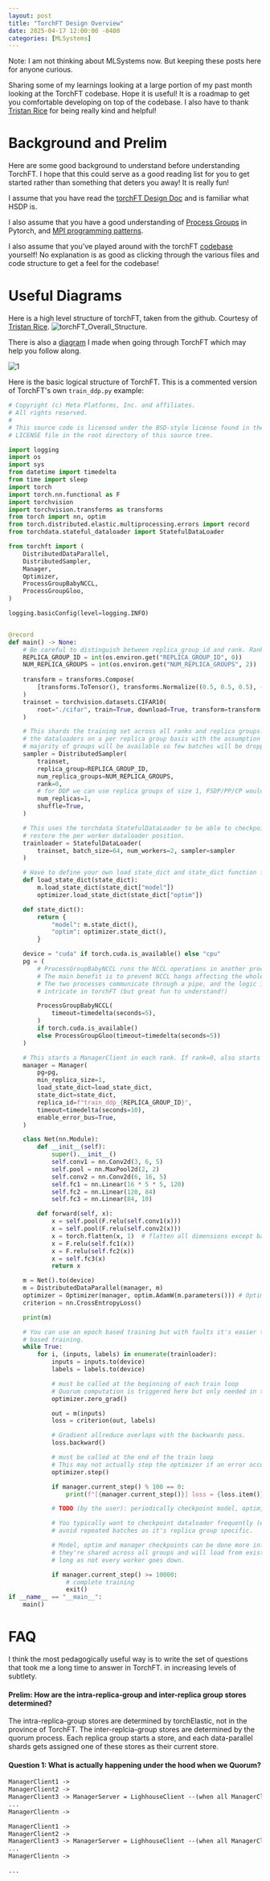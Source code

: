 ```yaml
---
layout: post
title: "TorchFT Design Overview"
date: 2025-04-17 12:00:00 -0400
categories: [MLSystems]
---
```


Note: I am not thinking about MLSystems now. But keeping these posts here for anyone curious.

Sharing some of my learnings looking at a large portion of my past month looking at the TorchFT codebase. Hope it is useful! It is a roadmap to get you comfortable developing on top of the codebase. I also have to thank [Tristan Rice](https://github.com/d4l3k) for being really kind and helpful!

# Background and Prelim

Here are some good background to understand before understanding TorchFT. I hope that this could serve as a good reading list for you to get started rather than something that deters you away! It is really fun!

I assume that you have read the [torchFT Design Doc](https://docs.google.com/document/d/1OZsOsz34gRDSxYXiKkj4WqcD9x0lP9TcsfBeu_SsOY4/edit?tab=t.0#heading=h.hhh64jbwbx4c) and is familiar what HSDP is.

I also assume that you have a good understanding of [Process Groups](https://pytorch.org/torchft/process_group.html) in Pytorch, and [MPI programming patterns](https://carleton.ca/rcs/rcdc/introduction-to-mpi/).

I also assume that you've played around with the torchFT [codebase](https://github.com/pytorch/torchft) yourself! No explanation is as good as clicking through the various files and code structure to get a feel for the codebase! 

# Useful Diagrams
Here is a high level structure of torchFT, taken from the github. Courtesy of [Tristan Rice](https://github.com/d4l3k).
![torchFT_Overall_Structure](./assets/post_pictures/torchFT_Overall_Structure.png).

There is also a [diagram](https://drive.google.com/file/d/1atmOxMuL9vFf9u9-39fs6POazoHpT9_S/view?usp=sharing) I made when going through TorchFT which may help you follow along.

![1](./assets/post_pictures/torchFT_Code_Structure.jpg)

Here is the basic logical structure of TorchFT. This is a commented version of TorchFT's own `train_ddp.py` example:

```python
# Copyright (c) Meta Platforms, Inc. and affiliates.
# All rights reserved.
#
# This source code is licensed under the BSD-style license found in the
# LICENSE file in the root directory of this source tree.

import logging
import os
import sys
from datetime import timedelta
from time import sleep
import torch
import torch.nn.functional as F
import torchvision
import torchvision.transforms as transforms
from torch import nn, optim
from torch.distributed.elastic.multiprocessing.errors import record
from torchdata.stateful_dataloader import StatefulDataLoader

from torchft import (
    DistributedDataParallel,
    DistributedSampler,
    Manager,
    Optimizer,
    ProcessGroupBabyNCCL,
    ProcessGroupGloo,
)

logging.basicConfig(level=logging.INFO)


@record
def main() -> None:
    # Be careful to distinguish between replica_group_id and rank. Rank is within a replica group, REPLICA_GROUP_ID is between replica groups
    REPLICA_GROUP_ID = int(os.environ.get("REPLICA_GROUP_ID", 0))
    NUM_REPLICA_GROUPS = int(os.environ.get("NUM_REPLICA_GROUPS", 2))
    
    transform = transforms.Compose(
        [transforms.ToTensor(), transforms.Normalize((0.5, 0.5, 0.5), (0.5, 0.5, 0.5))]
    )
    trainset = torchvision.datasets.CIFAR10(
        root="./cifar", train=True, download=True, transform=transform
    )

    # This shards the training set across all ranks and replica groups. We manage
    # the dataloaders on a per replica group basis with the assumption that the
    # majority of groups will be available so few batches will be dropped.
    sampler = DistributedSampler(
        trainset,
        replica_group=REPLICA_GROUP_ID,
        num_replica_groups=NUM_REPLICA_GROUPS,
        rank=0,
        # for DDP we can use replica groups of size 1, FSDP/PP/CP would need more.
        num_replicas=1,
        shuffle=True,
    )

    # This uses the torchdata StatefulDataLoader to be able to checkpoint and
    # restore the per worker dataloader position.
    trainloader = StatefulDataLoader(
        trainset, batch_size=64, num_workers=2, sampler=sampler
    )

    # Have to define your own load state_dict and state_dict function for live checkpoint recovery
    def load_state_dict(state_dict): 
        m.load_state_dict(state_dict["model"])
        optimizer.load_state_dict(state_dict["optim"])

    def state_dict():
        return {
            "model": m.state_dict(),
            "optim": optimizer.state_dict(),
        }

    device = "cuda" if torch.cuda.is_available() else "cpu"
    pg = (
        # ProcessGroupBabyNCCL runs the NCCL operations in another process (wraps it in a cradle)
        # The main benefit is to prevent NCCL hangs affecting the whole program
        # The two processes communicate through a pipe, and the logic inside is amongst the most 
        # intricate in torchFT (but great fun to understand!)

        ProcessGroupBabyNCCL(
            timeout=timedelta(seconds=5),
        )
        if torch.cuda.is_available()
        else ProcessGroupGloo(timeout=timedelta(seconds=5))
    )

    # This starts a ManagerClient in each rank. If rank=0, also starts a ManagerServer
    manager = Manager(
        pg=pg,
        min_replica_size=1,
        load_state_dict=load_state_dict,
        state_dict=state_dict,
        replica_id=f"train_ddp_{REPLICA_GROUP_ID}",
        timeout=timedelta(seconds=10),
        enable_error_bus=True,
    )

    class Net(nn.Module):
        def __init__(self):
            super().__init__()
            self.conv1 = nn.Conv2d(3, 6, 5)
            self.pool = nn.MaxPool2d(2, 2)
            self.conv2 = nn.Conv2d(6, 16, 5)
            self.fc1 = nn.Linear(16 * 5 * 5, 120)
            self.fc2 = nn.Linear(120, 84)
            self.fc3 = nn.Linear(84, 10)

        def forward(self, x):
            x = self.pool(F.relu(self.conv1(x)))
            x = self.pool(F.relu(self.conv2(x)))
            x = torch.flatten(x, 1)  # flatten all dimensions except batch
            x = F.relu(self.fc1(x))
            x = F.relu(self.fc2(x))
            x = self.fc3(x)
            return x

    m = Net().to(device)
    m = DistributedDataParallel(manager, m)
    optimizer = Optimizer(manager, optim.AdamW(m.parameters())) # Optimizer is managed
    criterion = nn.CrossEntropyLoss()

    print(m)

    # You can use an epoch based training but with faults it's easier to use step
    # based training.
    while True: 
        for i, (inputs, labels) in enumerate(trainloader):
            inputs = inputs.to(device)
            labels = labels.to(device)

            # must be called at the beginning of each train loop
            # Quorum computation is triggered here but only needed in the backwards pass.
            optimizer.zero_grad()

            out = m(inputs)
            loss = criterion(out, labels)

            # Gradient allreduce overlaps with the backwards pass.
            loss.backward()

            # must be called at the end of the train loop
            # This may not actually step the optimizer if an error occured during grad allreduce.
            optimizer.step()

            if manager.current_step() % 100 == 0:
                print(f"[{manager.current_step()}] loss = {loss.item()}")

            # TODO (by the user): periodically checkpoint model, optim, manager and dataloader

            # You typically want to checkpoint dataloader frequently (every step?) to
            # avoid repeated batches as it's replica group specific.

            # Model, optim and manager checkpoints can be done more infrequently as
            # they're shared across all groups and will load from existing replicas as
            # long as not every worker goes down.

            if manager.current_step() >= 10000:
                # complete training
                exit()
if __name__ == "__main__":
    main()

```
# FAQ

I think the most pedagogically useful way is to write the set of questions that took me a long time to answer in TorchFT. in increasing levels of subtlety.

#### Prelim: How are the intra-replica-group and inter-replica group stores determined? 

The intra-replica-group stores are determined by torchElastic, not in the province of TorchFT.
The inter-replcia-group stores are determined by the quorum process. Each replica group starts a store, and each data-parallel shards gets assigned one of these stores as their current store.

#### Question 1: What is actually happening under the hood when we Quorum?

```txt
ManagerClient1 ->
ManagerClient2 ->  
ManagerClient3 -> ManagerServer = LighhouseClient --(when all ManagerClients sent quorum) -->
...
ManagerClientn ->

ManagerClient1 ->
ManagerClient2 ->  
ManagerClient3 -> ManagerServer = LighhouseClient --(when all ManagerClients sent quorum) -->
...
ManagerClientn ->

...                                                                             --> Lighthouse Server (Compute Quorum)

                                                                                        Quorum Returns When:
                                                                                            {
                                                                                                # Replica Groups are healthy when they send heartbeats
                                                                                                (Receive minimum_replica_group number of ManagerClients &
                                                                                                More than half of the healthy replica groups have joined) + 
                                                                                                (Waits for join_time_out || All Healthy Replica Groups have joined) +
                                                                                                live_recovery_assignment = live_recovery_computation(quorum_participants)
                                                                                                store_assignments = load_balance_store() # Each replica group has one store
                                                                                                                                        # So have to prevent all data parallel 
                                                                                                                                        # shards using the same store from a single replica group

                                                                                                return (live_recovery_assignment, store_assignments)
                                                                                            }

                                                                                        def live_recovery_computation(quorum_participants):
                                                                                            max_step = max([participant.step() for participant in quorum_participants])
                                                                                            lagging_participants = get_late_participants(participants, max_step)
                                                                                            in_sync_participants = set_minus(quorum_participants, lagging_participants)

                                                                                            for lag_par in lagging_participants:
                                                                                                lagging_participant.recovery_rank = assign_healthy_participant(healthy_participants) # Currently round-robin assignment

                                                         
ManagerClient1 ->
ManagerClient2 ->  
ManagerClient3 -> ManagerServer = LighhouseClient --(when all ManagerClients sent quorum) -->
...
ManagerClientn ->

ManagerClient1 ->
ManagerClient2 ->  
ManagerClient3 -> ManagerServer = LighhouseClient --(when all ManagerClients sent quorum) -->
...
ManagerClientn ->
```

Note: There is a subtlety of Quorum that Tristan Rice pointed out to me. There is a FastQuorum algorithm that returns the quorum immediately if all participants of the previous quorum joins this quorum. This is to prevent the overhead of join-time-out when we have a LighthouseClient that is sending heartbeats but is not joining. This apparently can happen because the heartbeats are issued in a separate thread.

#### Question 2: How does each individual Data Parallel Shard coordinate on their store address?
- It is calculated by the lighthouse (see `load_balance_store` function above)

#### Question 3: How does Live Recovery Work?
- After getting the assignments from the quorum (see `live_recovery_computation` function above)
- Note that the recovery assignment is done in a separate cuda stream. The recovery_stream's completion is checked before an optimizer.step().

#### Question 4: How does Baby Process Group work?
- ProcessGroupBaby manages the process_group related computations in the `_worker` subprocess.
- ProcessGroupBaby sends commands to the `_worker` subprocess through a pipe. The `_worker` subprocess continuously listens to the pipe.
- Three types of commands can be sent, `func`, `wait`, and `future`.
  - `_run_func` executes the corresponding process group function through `_worker`. Each command is registered in a separate cuda stream and the stream is strored.
    - That function call's `id` is stored, along with the cuda stream it is launched in.
    - The future is returned. Caution (See Q5 for more detail): The future is a pytorch future that is done() after the logical, but not physical completion of the actual function
      - E.g. if I call all reduce, it will return if it confirms that all other ranks have called all reduce and the computation is starting (but doesn't wait until it ends)
    - To wait until the physical completion, we would need to register an event on the corresponding cuda stream.
  - `wait(op_id, timeout)` lets the `_worker` subprocess register a cuda event on the stream corresponding to the operation it is waiting on, and return that event. Then the main process calls `event.wait()`. wait on the event before returning.
- The ProcessGroupBaby also has a `future_thread` that runs a `future_handler`. The `future_handler` monitors the cuda event associated with a future (see question 5).

#### Question 5: How does the code ensure that the future waits for the cuda stream to finish (since native pytorch futures return once the operation is enqueued onto the stream)

We have the code, deceivingly simple, that is the following:
```python
work = pg._fun_func(...)
fut = work.get_future()
fut.wait()
```

What actually happens is the following:

Here, pg._fun_func(...) returns a _BabyWork object.

When we do work.get_future(), we call 

`self._pg._get_future(self.op_id, self._stream)`

where `_pg` is a ProcessGroupBaby object.

Thus, when we call `_get_future`, we actually communicate to the `_worker` subprocess in ProcessGroupBaby. `_worker`. However, and here is where something interesting happens, `_get_future` returns a brand new future created in the following way:

```python
def _get_future(
    self, op_id: int, stream: Optional[torch.cuda.Stream]
) -> Future[object]:
    with self._futures_lock:
        fut = Future()  # pyre-fixme[29]: is not a function
        self._futures[op_id] = _FutureMetadata(future=fut, stream=stream)
        assert self._pipe is not None
        self._pipe.send(("future", op_id))

    # TODO: return correct tensor instead of None
    return fut
```

We will later on manipulate this new future safed in `self._futures[op_id]` to ensure proper synchronization. 

Now, back to `_get_future`:

This communicates with the `_worker` subprocess, which executes: 

```python
metadata.work.get_future().add_done_callback(
    lambda fut: callback(fut, metadata)
)
```

Note that `metadata.work.get_future()` gets the future associated with the work. 

Now, the callback is where the core of the synchronization logic happens:

```python
def callback(fut: Future[object], metadata: _OpMetadata) -> None:
    try:
        # create an event after the collective has been issued
        # to wait on this before we call "future"
        with metadata.set_stream():
            fut.wait()
            event = (
                torch.cuda.current_stream().record_event(
                    torch.cuda.Event(interprocess=True)
                )
                if metadata.stream is not None
                else None
            )

        future_pipe.send((op_id, _FUTURE_RESULT, None, event))
    except Exception as e:
        future_pipe.send((op_id, _FUTURE_EXCEPTION, e, None))
```

Here, we record a cuda event and send this event through the future pipe. Or, if the operation is not successfully enqueued, then `fut.wait()` will raise an error and we will also send this through the pipe.

Then, the `_future_handler` thread that monitors the pipe can retrieve the result and wait for the event + wait for the future!

So, to summarize:

There are two futures around:

1. A pytorch future associated with a _BabyWork object, where the work is an MPI call.
2. future() defined by ourselves and returned to the main `train.py` thread, and which it waits on.

We handle the creation and enqueing of the pytorch future in the _worker subprocess, which may seem strange. Why do we do so? The answer is in the [torchft design doc](https://docs.google.com/document/d/1OZsOsz34gRDSxYXiKkj4WqcD9x0lP9TcsfBeu_SsOY4/edit?tab=t.0):

```txt
NCCL is prone to deadlocks on errors as well as when calling NCCL comm abort. In OSS version some of these issues have been fixed but it's unknown to what extent at this point since I haven't used it extensively. In addition it sounds like NVIDIA is working on making NCCL safer but it's not fully ready yet.

An alternative to using NCCLs error handling is to simply run it in a subprocess. This subprocess can be managed by the parent process and on error or quorum change, killed on all nodes and recreated.
```

To explain: To prevent NCCL deadlock taking the whole `train.py` down, we handle all the errors related to NCCL inside a `_worker` subprocess. This `worker` process can be killed and reconfigured when our quorum changes or upon unresponsiveness. This prevents the deadlock taking the whole process down!

Now, this is also why we spawn out a `_future_handler` thread to handle the `event.wait()` for the `event` associated with the work that we are getting a future from. 

We do this so that the `_worker` subprocess dono't get blocked waiting for the wait. Here, our `_future_handler`'s setting of the returned future's result is actually the event that we are waiting for when we do `fut.wait()` in our main thread!

(Note that when we do `work.wait()`, we don't need this. Here we directly call `event.wait()` in the main thread in `pg._wait`. The reason here is that waiting for the work is immediately blocking, whereas waiting for the future is more tricky since we can later on wait on this future at any time. So we have a background thread that waits on the cuda event to monitor the progress of that future.)

#### Question 6: How does the checkpoint transport work?

There are two types of checkpoint transport mechanism, using the TorchFT process group, and using HTTP transport.


